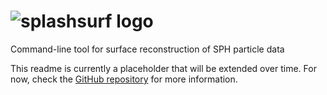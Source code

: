 # ![splashsurf logo](https://raw.githubusercontent.com/w1th0utnam3/splashsurf/master/logos/logo_small.svg "splashsurf")
Command-line tool for surface reconstruction of SPH particle data

This readme is currently a placeholder that will be extended over time. 
For now, check the [GitHub repository](https://github.com/w1th0utnam3/splashsurf) for more information. 
